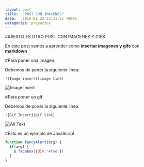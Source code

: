 ```yaml
---
layout: post
title:  "POST CON IMAGENES"
date:   2018-01-22 13:31:55 +0000
categories: proyectos
---
```


###ESTO ES OTRO POST CON IMAGENES Y GIFS

En este post vamos a aprender como **insertar imagenes y gifs** con **markdown**

#Para poner una imagen:

Debemos de poner la siguiente línea:

```
![Image insert](image link)
```

![Image insert](https://avatars1.githubusercontent.com/u/18133?s=400&v=4)


#Para poner un gif:

Debemos de poner la siguiente linea:

```
![Gif Insert](gif link)
```

![Alt Text](https://media.giphy.com/media/JIX9t2j0ZTN9S/giphy.gif)


#Esto es un ejemplo de JavaScript

```javascript
function fancyAlert(arg) {
  if(arg) {
    $.facebox({div:'#foo'})
  }
}
```


